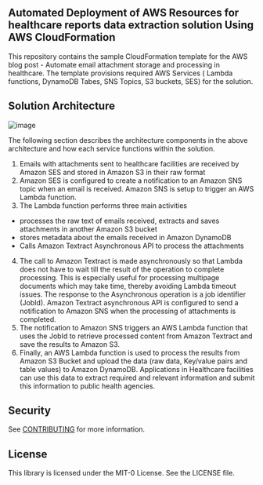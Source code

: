## Automated Deployment of AWS Resources for healthcare reports data extraction solution Using AWS CloudFormation

This repository contains the sample CloudFormation template for the AWS  blog post - Automate email attachment storage and processing in healthcare. The template provisions required AWS Services ( Lambda functions, DynamoDB Tabes, SNS Topics, S3 buckets, SES) for the solution. 

## Solution Architecture

![image](https://user-images.githubusercontent.com/111926227/204926030-60dc8484-3cc1-44eb-9007-243c9aa4f1fb.png)

The following section describes the architecture components in the above architecture and how each service functions within the solution. 

1.	Emails with attachments sent to healthcare facilities are received by Amazon SES and stored in Amazon S3 in their raw format
2.	Amazon SES is configured to create a notification to an Amazon SNS topic when an email is received. Amazon SNS is setup to trigger an AWS Lambda function. 
3.	The Lambda function performs three main activities
-	processes the raw text of emails received, extracts and saves attachments in another Amazon S3 bucket
-	stores metadata about the emails received in Amazon DynamoDB 
-	Calls Amazon Textract  Asynchronous API to process the attachments 
4.	The call to Amazon Textract is made asynchronously so that Lambda does not have to wait till the result of the operation to complete processing. This is especially useful for processing multipage documents which may take time, thereby avoiding Lambda timeout issues. The response to the Asynchronous operation is a job identifier (JobId). Amazon Textract asynchronous API is configured to send a notification to Amazon SNS when the processing of attachments is completed.
5.	The notification to Amazon SNS triggers an AWS Lambda function that uses the JobId to retrieve processed content from Amazon Textract and save the results to Amazon S3.
6.	Finally, an AWS Lambda function is used to process the results from Amazon S3 Bucket and upload the data (raw data, Key/value pairs and table values) to Amazon DynamoDB. Applications in Healthcare facilities can use this data to extract required and relevant information and submit this information to public health agencies.


## Security

See [CONTRIBUTING](CONTRIBUTING.md#security-issue-notifications) for more information.

## License

This library is licensed under the MIT-0 License. See the LICENSE file.

